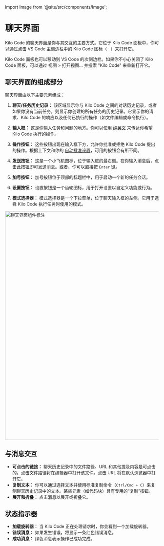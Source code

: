 import Image from '@site/src/components/Image';

# 聊天界面

Kilo Code 的聊天界面是你与其交互的主要方式。它位于 Kilo Code 面板中，你可以通过点击 VS Code 主侧边栏中的 Kilo Code 图标（<img src="/docs/img/kilo-v1.svg" width="12" />）来打开它。

Kilo Code 面板也可以移动到 VS Code 的次侧边栏。如果你不小心关闭了 Kilo Code 面板，可以通过 视图 > 打开视图... 并搜索 "Kilo Code" 来重新打开它。

## 聊天界面的组成部分

聊天界面由以下主要元素组成：

1. **聊天/任务历史记录：** 该区域显示你与 Kilo Code 之间的对话历史记录，或者如果你没有当前任务，则显示你创建的所有任务的历史记录。它显示你的请求、Kilo Code 的响应以及任何已执行的操作（如文件编辑或命令执行）。

2. **输入框：** 这是你输入任务和问题的地方。你可以使用 [纯英文](/basic-usage/typing-your-requests) 来传达你希望 Kilo Code 执行的操作。

3. **操作按钮：** 这些按钮出现在输入框下方，允许你批准或拒绝 Kilo Code 提出的操作。根据上下文和你的 [自动批准设置](/features/auto-approving-actions)，可用的按钮会有所不同。

4. **发送按钮：** 这是一个小飞机图标，位于输入框的最右侧。在你输入消息后，点击此按钮即可发送消息。或者，你可以直接按 `Enter` 键。

5. **加号按钮：** 加号按钮位于顶部的标题栏中，用于启动一个新的任务会话。

6. **设置按钮：** 设置按钮是一个齿轮图标，用于打开设置以自定义功能或行为。

7. **模式选择器：** 模式选择器是一个下拉菜单，位于聊天输入框的左侧。它用于选择 Kilo Code 执行任务时使用的模式。

<Image 
    src="/docs/img/the-chat-interface/the-chat-interface-1.png" 
    alt="聊天界面组件标注" width="750" 
    caption="Kilo Code 聊天界面的关键组件"
/>

## 与消息交互

* **可点击的链接：** 聊天历史记录中的文件路径、URL 和其他提及内容是可点击的。点击文件路径将在编辑器中打开该文件。点击 URL 将在默认浏览器中打开它。
* **复制文本：** 你可以通过选择文本并使用标准复制命令（`Ctrl/Cmd + C`）来复制聊天历史记录中的文本。某些元素（如代码块）具有专用的“复制”按钮。
* **展开和折叠：** 点击消息以展开或折叠它。

## 状态指示器

* **加载旋转器：** 当 Kilo Code 正在处理请求时，你会看到一个加载旋转器。
* **错误消息：** 如果发生错误，将显示一条红色错误消息。
* **成功消息：** 绿色消息表示操作已成功完成。